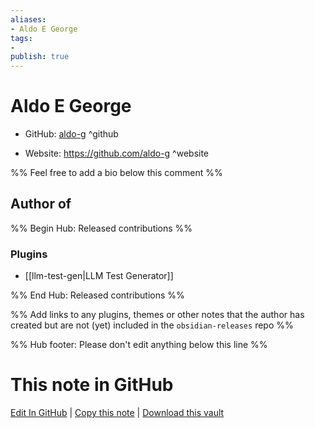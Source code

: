 ```yaml
---
aliases:
- Aldo E George
tags:
- 
publish: true
---
```


# Aldo E George

- GitHub: [aldo-g](https://github.com/aldo-g/) ^github
<!-- - Discord: `@` ^discord-->
- Website: <https://github.com/aldo-g> ^website
<!-- - [[Publish sites|Publish site]]: <https://> ^publish-->

%% Feel free to add a bio below this comment %%


## Author of

%% Begin Hub: Released contributions %%
### Plugins
- [[llm-test-gen|LLM Test Generator]]

%% End Hub: Released contributions %%

%% Add links to any plugins, themes or other notes that the author has created but are not (yet) included in the `obsidian-releases` repo %%

<!--
### Unlisted plugins
-->

<!--
### Others
-->

<!--
## Sponsor this author
-->

<!-- - [[GitHub sponsors]]: [Sponsor @aldo-g on GitHub Sponsors](https://github.com/sponsors/aldo-g) ^github-sponsor-->
<!-- - [[Buy me a coffee]]: <https://> ^buy-me-a-coffee-->
<!-- - [[PayPal]]: <https://> ^paypal-->
<!-- - [[Patreon]]: <https://> ^patreon-->

<!--
## Follow this author
-->

<!-- - [[YouTube Channels|On YouTube]]: <https://> ^youtube-->
<!-- - Twitter: <https://> ^twitter-->
<!-- - ... -->

%% Hub footer: Please don't edit anything below this line %%

# This note in GitHub

<span class="git-footer">[Edit In GitHub](https://github.dev/obsidian-community/obsidian-hub/blob/main/01%20-%20Community/People/aldo-g.md "git-hub-edit-note") | [Copy this note](https://raw.githubusercontent.com/obsidian-community/obsidian-hub/main/01%20-%20Community/People/aldo-g.md "git-hub-copy-note") | [Download this vault](https://github.com/obsidian-community/obsidian-hub/archive/refs/heads/main.zip "git-hub-download-vault") </span>

